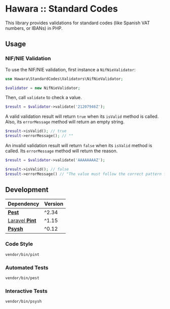 # Hawara :: Standard Codes

This library provides validations for standard codes (like Spanish VAT numbers, or IBANs) in PHP.

## Usage

### NIF/NIE Validation

To use the NIF/NIE validation, first instance a `NifNieValidator`:

```php
use Hawara\StandardCodes\Validators\NifNieValidator;

$validator = new NifNieValidator;
```

Then, call `validate` to check a value.

```php
$result = $validator->validate('21207946Z');
```

A valid validation result will return `true` when its `isValid` method is called. Also, its `errorMessage` method will return an empty string.

```php
$result->isValid(); // true
$result->errorMessage(); // ""
```

An invalid validation result will return `false` when its `isValid` method is called. Its `errorMessage` method will return the reason.

```php
$result = $validator->validate('AAAAAAAAZ');

$result->isValid(); // false
$result->errorMessage() // "The value must follow the correct pattern for NIF's or NIE's, including its control digit."
```

## Development

| Dependency | Version |
| --- | --- |
| [**Pest**](https://pestphp.com) | ^2.34 |
| [Laravel **Pint**](https://laravel.com/docs/11.x/pint) | ^1.15 |
| [**Psysh**](https://psysh.org) | ^0.12 |

### Code Style

```bash
vendor/bin/pint
```

### Automated Tests

```bash
vendor/bin/pest
```

### Interactive Tests

```bash
vendor/bin/psysh
```
